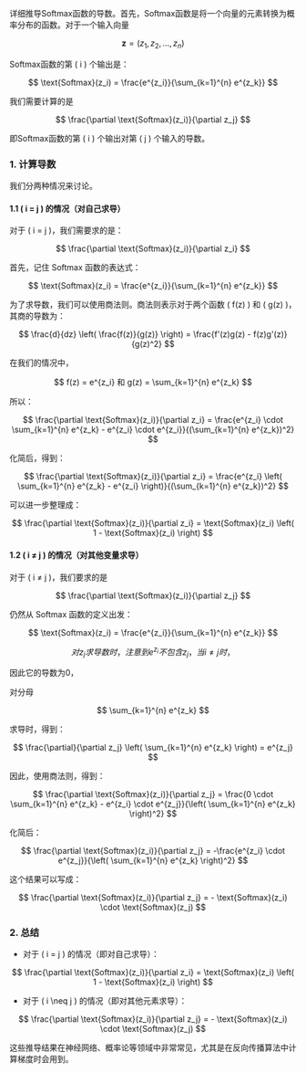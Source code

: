 详细推导Softmax函数的导数。首先，Softmax函数是将一个向量的元素转换为概率分布的函数。对于一个输入向量

$$
\mathbf{z} = (z_1, z_2, \dots, z_n) 
$$

Softmax函数的第 \( i \) 个输出是：

$$
\text{Softmax}(z_i) = \frac{e^{z_i}}{\sum_{k=1}^{n} e^{z_k}}
$$

我们需要计算的是

$$
 \frac{\partial \text{Softmax}(z_i)}{\partial z_j} 
$$

即Softmax函数的第 \( i \) 个输出对第 \( j \) 个输入的导数。

### 1. 计算导数
我们分两种情况来讨论。

#### 1.1 \( i = j \) 的情况（对自己求导）

对于 \( i = j \)，我们需要求的是：

$$
\frac{\partial \text{Softmax}(z_i)}{\partial z_i}
$$

首先，记住 Softmax 函数的表达式：

$$
\text{Softmax}(z_i) = \frac{e^{z_i}}{\sum_{k=1}^{n} e^{z_k}}
$$

为了求导数，我们可以使用商法则。商法则表示对于两个函数 \( f(z) \) 和 \( g(z) \)，其商的导数为：

$$
\frac{d}{dz} \left( \frac{f(z)}{g(z)} \right) = \frac{f'(z)g(z) - f(z)g'(z)}{g(z)^2}
$$

在我们的情况中，

$$
 f(z) = e^{z_i} 和  g(z) = \sum_{k=1}^{n} e^{z_k} 
$$

所以：

$$
\frac{\partial \text{Softmax}(z_i)}{\partial z_i} = \frac{e^{z_i} \cdot \sum_{k=1}^{n} e^{z_k} - e^{z_i} \cdot e^{z_i}}{(\sum_{k=1}^{n} e^{z_k})^2}
$$

化简后，得到：

$$
\frac{\partial \text{Softmax}(z_i)}{\partial z_i} = \frac{e^{z_i} \left( \sum_{k=1}^{n} e^{z_k} - e^{z_i} \right)}{(\sum_{k=1}^{n} e^{z_k})^2}
$$

可以进一步整理成：

$$
\frac{\partial \text{Softmax}(z_i)}{\partial z_i} = \text{Softmax}(z_i) \left( 1 - \text{Softmax}(z_i) \right)
$$


#### 1.2 \( i ≠ j \) 的情况（对其他变量求导）

对于 \( i ≠ j \)，我们要求的是

$$
\frac{\partial \text{Softmax}(z_i)}{\partial z_j} 
$$

仍然从 Softmax 函数的定义出发：

$$
\text{Softmax}(z_i) = \frac{e^{z_i}}{\sum_{k=1}^{n} e^{z_k}}
$$

$$
对  z_j 求导数时，注意到e^{z_i} 不包含 z_j ，当 i ≠ j 时，
$$

因此它的导数为0，

对分母

$$
\sum_{k=1}^{n} e^{z_k}
$$

求导时，得到：

$$
\frac{\partial}{\partial z_j} \left( \sum_{k=1}^{n} e^{z_k} \right) = e^{z_j}
$$

因此，使用商法则，得到：

$$
\frac{\partial \text{Softmax}(z_i)}{\partial z_j} = \frac{0 \cdot \sum_{k=1}^{n} e^{z_k} - e^{z_i} \cdot e^{z_j}}{\left( \sum_{k=1}^{n} e^{z_k} \right)^2}
$$

化简后：

$$
\frac{\partial \text{Softmax}(z_i)}{\partial z_j} = -\frac{e^{z_i} \cdot e^{z_j}}{\left( \sum_{k=1}^{n} e^{z_k} \right)^2}
$$

这个结果可以写成：

$$
\frac{\partial \text{Softmax}(z_i)}{\partial z_j} = - \text{Softmax}(z_i) \cdot \text{Softmax}(z_j)
$$


### 2. 总结

- 对于 \( i = j \) 的情况（即对自己求导）：

$$
\frac{\partial \text{Softmax}(z_i)}{\partial z_i} = \text{Softmax}(z_i) \left( 1 - \text{Softmax}(z_i) \right)
$$



- 对于 \( i \neq j \) 的情况（即对其他元素求导）：

$$
\frac{\partial \text{Softmax}(z_i)}{\partial z_j} = - \text{Softmax}(z_i) \cdot \text{Softmax}(z_j)
$$

这些推导结果在神经网络、概率论等领域中非常常见，尤其是在反向传播算法中计算梯度时会用到。
